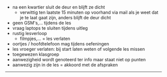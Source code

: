 - na een kwartier sluit de deur en blijft ze dicht
  - verwittig ten laatste 15 minuten op voorhand via mail als je weet dat je te laat gaat zijn, anders blijft de deur dicht
- geen GSM's,... tijdens de les
- vraag laptops te sluiten tijdens uitleg
- rustig lesverloop
  - filmpjes,... = les verlaten
- oortjes / hoofdtelefoon mag tijdens oefeningen
- les vroeger verlaten: bij start laten weten of volgende les missen
- toegewezen klasgroep
- aanwezigheid wordt genoteerd ter info maar staat niet op punten
- aanwezig zijn in de les = akkoord met de afspraken
---
